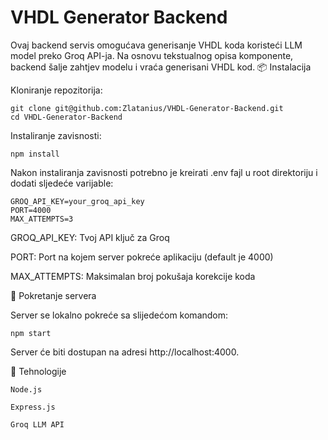 # VHDL Generator Backend

Ovaj backend servis omogućava generisanje VHDL koda koristeći LLM model preko Groq API-ja. Na osnovu tekstualnog opisa komponente, backend šalje zahtjev modelu i vraća generisani VHDL kod.
📦 Instalacija

Kloniranje repozitorija:

    git clone git@github.com:Zlatanius/VHDL-Generator-Backend.git
    cd VHDL-Generator-Backend

Instaliranje zavisnosti:

    npm install

Nakon instaliranja zavisnosti potrebno je kreirati .env fajl u root direktoriju i dodati sljedeće varijable:

    GROQ_API_KEY=your_groq_api_key
    PORT=4000
    MAX_ATTEMPTS=3

GROQ_API_KEY: Tvoj API ključ za Groq

PORT: Port na kojem server pokreće aplikaciju (default je 4000)

MAX_ATTEMPTS: Maksimalan broj pokušaja korekcije koda

🚀 Pokretanje servera

Server se lokalno pokreće sa slijedećom komandom:

    npm start

Server će biti dostupan na adresi http://localhost:4000.

🧱 Tehnologije

    Node.js

    Express.js

    Groq LLM API
